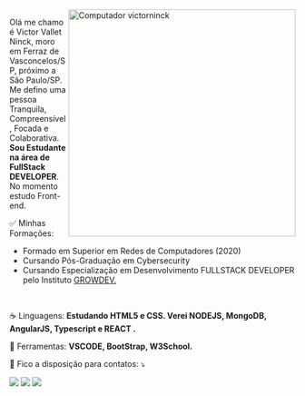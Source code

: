 <img src="https://raw.githubusercontent.com/MicaelliMedeiros/micaellimedeiros/master/image/computer-illustration.png" min-width="400px" max-width="400px" width="400px" align="right" alt="Computador victorninck">

<p align="left"> 
  Olá me chamo é Victor Vallet Ninck, moro em Ferraz de Vasconcelos/SP, próximo a São Paulo/SP. Me defino uma pessoa Tranquila, Compreensível, Focada e Colaborativa. <strong>Sou Estudante na área de FullStack DEVELOPER</strong>.<br>
  No momento estudo Front-end. 
</p>

<p align="Left"> ✅ Minhas Formações: </p>
   <ul>
  <li> Formado em Superior em Redes de Computadores (2020)</li>
  <li> Cursando Pós-Graduação em Cybersecurity</li>
  <li> Cursando Especialização em Desenvolvimento FULLSTACK DEVELOPER pelo Instituto <a href="http://www.growdev.com.br" target="_blank">GROWDEV.</a>
        </ul>
  <br>

<p align="left">
  ☕ Linguagens: <strong> Estudando HTML5 e CSS. Verei NODEJS, MongoDB, AngularJS, Typescript e REACT .</strong>
</p>

<p align="left">
  💼 Ferramentas: <strong>VSCODE, BootStrap, W3School.</strong>
</p>

<p align="left">
  💌 Fico a disposição para contatos: ⤵️
</p>

<p align="left">
  <a href="https://mail.google.com/mail/u/hardupgrade@gmail.com" target="_blank" alt="Gmail">
  <img src="https://img.shields.io/badge/-Gmail-FF0000?style=flat-square&labelColor=FF0000&logo=gmail&logoColor=white&link=LINK-DO-SEU-EMAIL" /></a>

  <a href="https://www.linkedin.com/in/victor-vallet-ninck-148029154" target="_blank" alt="Linkedin">
  <img src="https://img.shields.io/badge/-Linkedin-0e76a8?style=flat-square&logo=Linkedin&logoColor=white&link=LINK-DO-SEU-LINKEDIN" /></a>

 <a href="https://api.whatsapp.com/send?phone=5511968774488" target="_blank" alt="WhatsApp">
  <img src="https://img.shields.io/badge/-WhatsApp-25d366?style=flat-square&labelColor=25d366&logo=whatsapp&logoColor=white&link=API-DO-SEU-WHATSAPP"/></a> </p>

 
